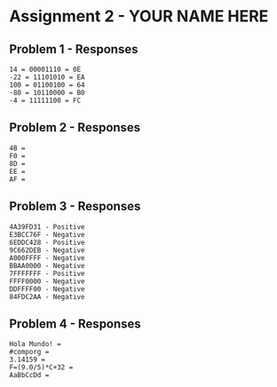 # Assignment 2 - YOUR NAME HERE

## Problem 1 - Responses

```
14 = 00001110 = 0E
-22 = 11101010 = EA
100 = 01100100 = 64
-80 = 10110000 = B0
-4 = 11111100 = FC
```

## Problem 2 - Responses

```
4B =
F0 =
8D =
EE =
AF =
```

## Problem 3 - Responses

```
4A39FD31 - Positive
E3BCC76F - Negative
6EDDC428 - Positive
9C662DEB - Negative
A000FFFF - Negative
BBAA0000 - Negative
7FFFFFFF - Positive
FFFF0000 - Negative
DDFFFF00 - Negative
84FDC2AA - Negative
```

## Problem 4 - Responses

```
Hola Mundo! =
#comporg =
3.14159 =
F=(9.0/5)*C+32 =
AaBbCcDd =
```
